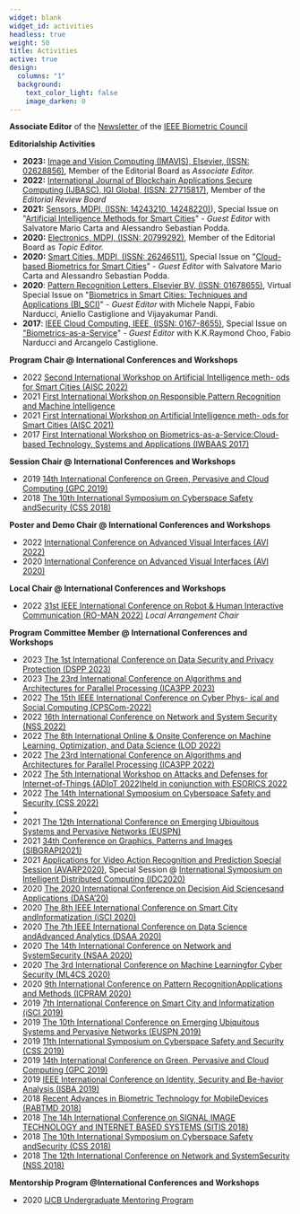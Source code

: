 ```yaml
---
widget: blank
widget_id: activities
headless: true
weight: 50
title: Activities
active: true
design:
  columns: "1"
  background:
    text_color_light: false
    image_darken: 0
---
```

**Associate Editor** of the [Newsletter ](https://ieee-biometrics.org/index.php/publications/newsletter)of the [IEEE Biometric Council](https://ieee-biometrics.org/)

**Editorialship Activities**

* **2023:** [Image and Vision Computing (IMAVIS), Elsevier, (ISSN: 02628856)](https://www.sciencedirect.com/journal/image-and-vision-computing/about/editorial-board), Member of the Editorial Board as *Associate Editor.*
* **2022:** [International Journal of Blockchain Applications Secure Computing (IJBASC), IGI Global, (ISSN: 27715817)](https://www.igi-global.com/journal/international-journal-blockchain-applications-secure/290373), Member of the *Editorial Review Board*
* **2021:** [Sensors, MDPI, (ISSN: 14243210, 14248220)](https://www.mdpi.com/journal/sensors)), Special Issue on "[Artificial Intelligence Methods for Smart Cities](https://www.mdpi.com/journal/sensors/special_issues/Intelligence_Smart_Cities)" - *Guest Editor*  with Salvatore Mario Carta and Alessandro Sebastian Podda.
* **2020:** [Electronics, MDPI, (ISSN: 20799292)](https://www.mdpi.com/journal/electronics), Member of the Editorial Board as *Topic Editor.*
* **2020:** [Smart Cities, MDPI, (ISSN: 26246511)](https://www.mdpi.com/journal/smartcities), Special Issue on "[Cloud-based Biometrics for Smart Cities](https://www.mdpi.com/journal/smartcities/special_issues/Cloud_Based_Biometrics_Smart_Cities)" - *Guest Editor*  with Salvatore Mario Carta and Alessandro Sebastian Podda.
* **2020**: [Pattern Recognition Letters, Elsevier BV, (ISSN: 01678655)](https://www.journals.elsevier.com/pattern-recognition-letters/), Virtual Special Issue on "[Biometrics in Smart Cities: Techniques and Applications (BI_SCI)](https://www.guide2research.com/special-issue/call-for-paper-virtual-special-issue-biometrics-in-smart-cities-techniques-and-applications-bi_sci)" - *Guest Editor*  with Michele Nappi, Fabio Narducci, Aniello Castiglione and Vijayakumar Pandi.
* **2017**: [IEEE Cloud Computing, IEEE, (ISSN: 0167-8655)](https://cloudcomputing.ieee.org), Special Issue on ["Biometrics-as-a-Service](https://www.computer.org/csdl/magazine/cd/2018/04/mcd2018040033/13rRUxjyX9h)" - *Guest Editor*  with K.K.Raymond Choo, Fabio Narducci and Arcangelo Castiglione.

**Program Chair @ International Conferences and Workshops**

* 2022 [Second International Workshop on Artificial Intelligence meth- ods for Smart Cities (AISC 2022)](https://aibd.unica.it/aisc/)
* 2021 [First International Workshop on Responsible Pattern Recognition and Machine Intelligence](https://rprmiworkshop.github.io/iccv2021/)
* 2021 [First International Workshop on Artificial Intelligence meth- ods for Smart Cities (AISC 2021)](https://aibd.unica.it/aisc/2021)
* 2017 [First International Workshop on Biometrics-as-a-Service:Cloud-based Technology, Systems and Applications (IWBAAS 2017)](http://www.biplab.unisa.it/iwbaas/)

**Session Chair @ International Conferences and Workshops**

* 2019 [14th International Conference on Green, Pervasive and Cloud Computing (GPC 2019)](https://www.gpc2019.facom.ufu.br)
* 2018 [The 10th International Symposium on Cyberspace Safety andSecurity (CSS 2018)](http://css2018.di.unisa.it)

**Poster and Demo Chair @ International Conferences and Workshops**

* 2022 [International Conference on Advanced Visual Interfaces (AVI 2022)](https://sites.google.com/di.uniroma1.it/avi2022/)
* 2020 [International Conference on Advanced Visual Interfaces (AVI 2020)](https://sites.google.com/unisa.it/avi2020/)

**Local Chair @ International Conferences and Workshops**

* 2022 [31st IEEE International Conference on Robot & Human Interactive Communication (RO-MAN 2022)](http://www.ro-man2022.org) *Local Arrangement Chair*

**Program Committee Member @ International Conferences and Workshops**

* 2023 [The 1st International Conference on Data Security and Privacy Protection (DSPP 2023)](https://dspp2023.xidian.edu.cn)
* 2023 [The 23rd International Conference on Algorithms and Architectures for Parallel Processing (ICA3PP 2023)](http://tjutanklab.com/ica3pp2023/home.html)
* 2022 [The 15th IEEE International Conference on Cyber Phys- ical and Social Computing (CPSCom-2022)](http://ieee-cybermatics.org/2022/cpscom/)
* 2022 [16th International Conference on Network and System Security (NSS 2022)](http://nsclab.org/nss2022/index.html)
* 2022 [The 8th International Online & Onsite Conference on Machine Learning, Optimization, and Data Science (LOD 2022)](https://lod2022.icas.cc)
* 2022 [The 23rd International Conference on Algorithms and Architectures for Parallel Processing (ICA3PP 2022)](https://ica3pp2022.compute.dtu.dk)
* 2022 [The 5th International Workshop on Attacks and Defenses for Internet-of-Things (ADIoT 2022)held in conjunction with ESORICS 2022](https://adiot.compute.dtu.dk/2022/) 
* 2022 [The 14th International Symposium on Cyberspace Safety and Security (CSS 2022)](https://css2022.xidian.edu.cn)
* 
* 2021 [The 12th International Conference on Emerging Ubiquitous Systems and Pervasive Networks (EUSPN)](http://cs-conferences.acadiau.ca/euspn-21/)
* 2021 [34th Conference on Graphics, Patterns and Images (SIBGRAPI2021)](https://www.inf.ufrgs.br/sibgrapi2021/)
* 2021 [Applications for Video Action Recognition and Prediction Special Session (AVARP2020)](http://idc2020.unirc.it/stAVARP.html), Special Session @ [International Symposium on Intelligent Distributed Computing (IDC2020)](http://idc2020.unirc.it)
* 2020 [The 2020 International Conference on Decision Aid Sciencesand Applications (DASA’20)](http://dasa20.uob.edu.bh)
* 2020 [The 8th IEEE International Conference on Smart City andInformatization (iSCI 2020)](http://www.isci-conf.org/iSCI2020/)
* 2020 [The 7th IEEE International Conference on Data Science andAdvanced Analytics (DSAA 2020)](http://dsaa2020.dsaa.co)
* 2020 [The 14th International Conference on Network and SystemSecurity (NSAA 2020)](http://nsclab.org/nss2020/)
* 2020 [The 3rd International Conference on Machine Learningfor Cyber Security (ML4CS 2020)](http://nsclab.org/ml4cs2020/)
* 2020 [9th International Conference on Pattern RecognitionApplications and Methods (ICPRAM 2020)](http://www.icpram.org/?y=2020)
* 2019 [7th International Conference on Smart City and Informatization (iSCI 2019)](http://www.isci-conf.org/iSCI2019/)
* 2019 [The 10th International Conference on Emerging Ubiquitous Systems and Pervasive Networks (EUSPN 2019)](http://cs-conferences.acadiau.ca/euspn-19/)
* 2019 [11th International Symposium on Cyberspace Safety and Security (CSS 2019)](http://nsclab.org/css2019/)
* 2019 [14th International Conference on Green, Pervasive and Cloud Computing (GPC 2019)](https://www.gpc2019.facom.ufu.br)
* 2019 [IEEE International Conference on Identity, Security and Be-havior Analysis (ISBA 2019)](https://www.idrbt.ac.in//ISBA/index.html)
* 2018 [Recent Advances in Biometric Technology for MobileDevices (RABTMD 2018)](https://sites.google.com/site/rabtmd2018/)
* 2018 [The 14h International Conference on SIGNAL IMAGE TECHNOLOGY and INTERNET BASED SYSTEMS (SITIS 2018)](http://www.sitis-conf.org/past-conferences/www.sitis-conf.org-2018/index.php.html)
* 2018 [The 10th International Symposium on Cyberspace Safety andSecurity (CSS 2018)](http://css2018.di.unisa.it)
* 2018 [The 12th International Conference on Network and SystemSecurity (NSS 2018)](http://www4.comp.polyu.edu.hk/~nss2018/)

**Mentorship Program @International Conferences and Workshops**

* 2020 [IJCB Undergraduate Mentoring Program](https://ieee-biometrics.org/ijcb2020/studentparticipation.html)
